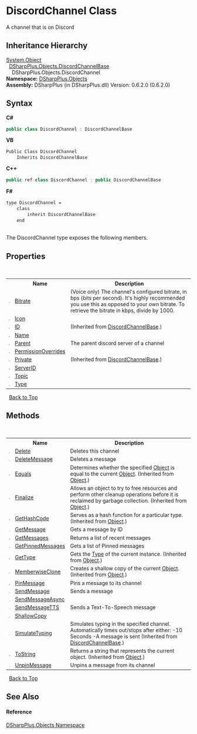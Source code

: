 # DiscordChannel Class
 

A channel that is on Discord


## Inheritance Hierarchy
<a href="http://msdn2.microsoft.com/en-us/library/e5kfa45b" target="_blank">System.Object</a><br />&nbsp;&nbsp;<a href="e2925cb1-4be2-3189-87cd-0cbe461693b4">DSharpPlus.Objects.DiscordChannelBase</a><br />&nbsp;&nbsp;&nbsp;&nbsp;DSharpPlus.Objects.DiscordChannel<br />
**Namespace:**&nbsp;<a href="b70db947-75ff-488f-5245-350c6ca1e522">DSharpPlus.Objects</a><br />**Assembly:**&nbsp;DSharpPlus (in DSharpPlus.dll) Version: 0.6.2.0 (0.6.2.0)

## Syntax

**C#**<br />
``` C#
public class DiscordChannel : DiscordChannelBase
```

**VB**<br />
``` VB
Public Class DiscordChannel
	Inherits DiscordChannelBase
```

**C++**<br />
``` C++
public ref class DiscordChannel : public DiscordChannelBase
```

**F#**<br />
``` F#
type DiscordChannel =  
    class
        inherit DiscordChannelBase
    end
```

<br />
The DiscordChannel type exposes the following members.


## Properties
&nbsp;<table><tr><th></th><th>Name</th><th>Description</th></tr><tr><td>![Public property](media/pubproperty.gif "Public property")</td><td><a href="ad829788-c092-c185-a40f-ecf9f2cd7ef9">Bitrate</a></td><td>
(Voice only) The channel's configured bitrate, in bps (bits per second). It's highly recommended you use this as opposed to your own bitrate. To retrieve the bitrate in kbps, divide by 1000.</td></tr><tr><td>![Public property](media/pubproperty.gif "Public property")</td><td><a href="90b948e1-400b-a07a-d1a4-cfce7942ff6a">Icon</a></td><td /></tr><tr><td>![Public property](media/pubproperty.gif "Public property")</td><td><a href="f1eed4d0-eaa2-9390-bf68-cde0e470379c">ID</a></td><td> (Inherited from <a href="e2925cb1-4be2-3189-87cd-0cbe461693b4">DiscordChannelBase</a>.)</td></tr><tr><td>![Public property](media/pubproperty.gif "Public property")</td><td><a href="a79a1877-f1a8-869f-ebe3-6410ec87100c">Name</a></td><td /></tr><tr><td>![Public property](media/pubproperty.gif "Public property")</td><td><a href="99f125c0-04d6-88ce-4135-6c9c9176a997">Parent</a></td><td>
The parent discord server of a channel</td></tr><tr><td>![Public property](media/pubproperty.gif "Public property")</td><td><a href="2efff46c-4c5d-d20a-6f5e-4f5ff67baae3">PermissionOverrides</a></td><td /></tr><tr><td>![Public property](media/pubproperty.gif "Public property")</td><td><a href="28a7aab1-9a86-c03b-e424-d487c22e0ed5">Private</a></td><td> (Inherited from <a href="e2925cb1-4be2-3189-87cd-0cbe461693b4">DiscordChannelBase</a>.)</td></tr><tr><td>![Public property](media/pubproperty.gif "Public property")</td><td><a href="e71a2e87-fe8f-8a46-39ba-a563b688efad">ServerID</a></td><td /></tr><tr><td>![Public property](media/pubproperty.gif "Public property")</td><td><a href="6be94a90-599c-4033-52ed-905fba1bb681">Topic</a></td><td /></tr><tr><td>![Public property](media/pubproperty.gif "Public property")</td><td><a href="06beca84-ded5-6c73-0f9b-a8457d63718f">Type</a></td><td /></tr></table>&nbsp;
<a href="#discordchannel-class">Back to Top</a>

## Methods
&nbsp;<table><tr><th></th><th>Name</th><th>Description</th></tr><tr><td>![Public method](media/pubmethod.gif "Public method")</td><td><a href="831a2dbe-15d1-61e1-ebc6-5730d6abfbba">Delete</a></td><td>
Deletes this channel</td></tr><tr><td>![Public method](media/pubmethod.gif "Public method")</td><td><a href="c112181e-6c33-d26c-3b27-35dd6a60f62f">DeleteMessage</a></td><td>
Deletes a message</td></tr><tr><td>![Public method](media/pubmethod.gif "Public method")</td><td><a href="http://msdn2.microsoft.com/en-us/library/bsc2ak47" target="_blank">Equals</a></td><td>
Determines whether the specified <a href="http://msdn2.microsoft.com/en-us/library/e5kfa45b" target="_blank">Object</a> is equal to the current <a href="http://msdn2.microsoft.com/en-us/library/e5kfa45b" target="_blank">Object</a>.
 (Inherited from <a href="http://msdn2.microsoft.com/en-us/library/e5kfa45b" target="_blank">Object</a>.)</td></tr><tr><td>![Protected method](media/protmethod.gif "Protected method")</td><td><a href="http://msdn2.microsoft.com/en-us/library/4k87zsw7" target="_blank">Finalize</a></td><td>
Allows an object to try to free resources and perform other cleanup operations before it is reclaimed by garbage collection.
 (Inherited from <a href="http://msdn2.microsoft.com/en-us/library/e5kfa45b" target="_blank">Object</a>.)</td></tr><tr><td>![Public method](media/pubmethod.gif "Public method")</td><td><a href="http://msdn2.microsoft.com/en-us/library/zdee4b3y" target="_blank">GetHashCode</a></td><td>
Serves as a hash function for a particular type.
 (Inherited from <a href="http://msdn2.microsoft.com/en-us/library/e5kfa45b" target="_blank">Object</a>.)</td></tr><tr><td>![Public method](media/pubmethod.gif "Public method")</td><td><a href="bb34e1ef-4a37-c872-c897-8a79909d57e3">GetMessage</a></td><td>
Gets a message by ID</td></tr><tr><td>![Public method](media/pubmethod.gif "Public method")</td><td><a href="1d78eda0-376f-cb04-56cc-4ffda1292bd2">GetMessages</a></td><td>
Returns a list of recent messages</td></tr><tr><td>![Public method](media/pubmethod.gif "Public method")</td><td><a href="9b924ed7-7f1f-c02c-c0de-d0fa9301aab2">GetPinnedMessages</a></td><td>
Gets a list of Pinned messages</td></tr><tr><td>![Public method](media/pubmethod.gif "Public method")</td><td><a href="http://msdn2.microsoft.com/en-us/library/dfwy45w9" target="_blank">GetType</a></td><td>
Gets the <a href="http://msdn2.microsoft.com/en-us/library/42892f65" target="_blank">Type</a> of the current instance.
 (Inherited from <a href="http://msdn2.microsoft.com/en-us/library/e5kfa45b" target="_blank">Object</a>.)</td></tr><tr><td>![Protected method](media/protmethod.gif "Protected method")</td><td><a href="http://msdn2.microsoft.com/en-us/library/57ctke0a" target="_blank">MemberwiseClone</a></td><td>
Creates a shallow copy of the current <a href="http://msdn2.microsoft.com/en-us/library/e5kfa45b" target="_blank">Object</a>.
 (Inherited from <a href="http://msdn2.microsoft.com/en-us/library/e5kfa45b" target="_blank">Object</a>.)</td></tr><tr><td>![Public method](media/pubmethod.gif "Public method")</td><td><a href="fc67089a-62ea-ec55-a370-a3c49a81c4de">PinMessage</a></td><td>
Pins a message to its channel</td></tr><tr><td>![Public method](media/pubmethod.gif "Public method")</td><td><a href="be5712f5-125d-29b8-d634-4a6bb54d29eb">SendMessage</a></td><td>
Sends a message</td></tr><tr><td>![Public method](media/pubmethod.gif "Public method")</td><td><a href="5d5b5e9c-f5e7-ec3f-e816-48cb201a17ee">SendMessageAsync</a></td><td /></tr><tr><td>![Public method](media/pubmethod.gif "Public method")</td><td><a href="70c1ed64-b40a-78fb-e99e-2228faadad6d">SendMessageTTS</a></td><td>
Sends a Text-To-Speech message</td></tr><tr><td>![Public method](media/pubmethod.gif "Public method")</td><td><a href="53fd269b-5d7f-2454-c69e-a6bb16cfda02">ShallowCopy</a></td><td /></tr><tr><td>![Public method](media/pubmethod.gif "Public method")</td><td><a href="6fcb05b1-3bba-e254-bafc-2e01ae1925f6">SimulateTyping</a></td><td>
Simulates typing in the specified channel. Automatically times out/stops after either: -10 Seconds -A message is sent
 (Inherited from <a href="e2925cb1-4be2-3189-87cd-0cbe461693b4">DiscordChannelBase</a>.)</td></tr><tr><td>![Public method](media/pubmethod.gif "Public method")</td><td><a href="http://msdn2.microsoft.com/en-us/library/7bxwbwt2" target="_blank">ToString</a></td><td>
Returns a string that represents the current object.
 (Inherited from <a href="http://msdn2.microsoft.com/en-us/library/e5kfa45b" target="_blank">Object</a>.)</td></tr><tr><td>![Public method](media/pubmethod.gif "Public method")</td><td><a href="1531f4c7-7801-12f3-6cd2-faa7a95530ff">UnpinMessage</a></td><td>
Unpins a message from its channel</td></tr></table>&nbsp;
<a href="#discordchannel-class">Back to Top</a>

## See Also


#### Reference
<a href="b70db947-75ff-488f-5245-350c6ca1e522">DSharpPlus.Objects Namespace</a><br />